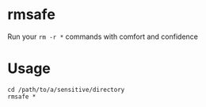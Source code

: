 # rmsafe
Run your `rm -r *` commands with comfort and confidence

# Usage
```
cd /path/to/a/sensitive/directory
rmsafe *
```

